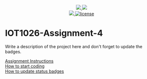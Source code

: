 <p align="center">
	<a href="https://github.com/roshan7171/IOT1026-Assignment-4/actions/workflows/ci.yml">
    <img src="https://github.com/roshan7171/IOT1026-Assignment-4/actions/workflows/ci.yml/badge.svg"/>
    </a>
	<a href="https://github.com/roshan7171/IOT1026-Assignment-4/actions/workflows/formatting.yml">
    <img src="https://github.com/roshan7171/IOT1026-Assignment-4/actions/workflows/formatting.yml/badge.svg"/>
	<br/>
    <a href="https://codecov.io/gh/roshan7171/IOT1026-Assignment-4" > 
    <img src="https://codecov.io/gh/roshan7171/IOT1026-Assignment-4/branch/main/graph/badge.svg?token=JS0857X5JD"/> 
	<img title="MIT License" alt="license" src="https://img.shields.io/badge/license-MIT-informational?style=flat-square">	
    </a>
</p>

# IOT1026-Assignment-4

Write a description of the project here and don't forget to update the badges.  

[Assignment Instructions](docs/instructions.md)  
[How to start coding](docs/how-to-use.md)  
[How to update status badges](docs/how-to-update-badges.md)
